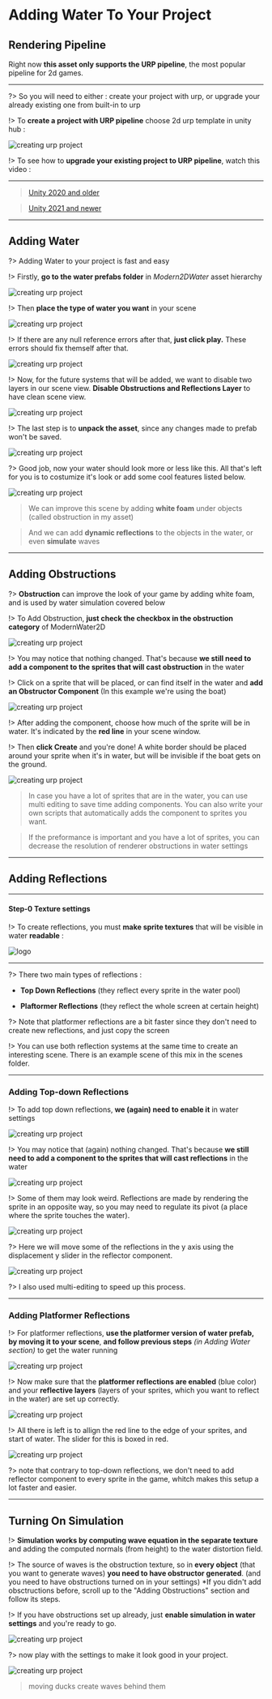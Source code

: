 # Adding Water To Your Project

## Rendering Pipeline

Right now **this asset only supports the URP pipeline**, the most popular pipeline
for 2d games.

---

?> So you will need to either : create your project with urp, or upgrade your already existing one from built-in to urp

!> To **create a project with URP pipeline** choose 2d urp template in unity hub : 

<div class = 'image'>

![creating urp project](addingWater/urpSetup.png ':class=banner-image  :size=600' )

</div>

!> To see how to **upgrade your existing project to URP pipeline**, watch this video : 

---

>[Unity 2020 and older](https://www.youtube.com/watch?v=pjpcitJim04&t=0s "Unity 2020 and older")

>[Unity 2021 and newer](https://www.youtube.com/watch?v=BCR2xQ7jWMU&t=0s "Unity 2021 and newer")

---

## Adding Water

?> Adding Water to your project is fast and easy

!> Firstly, **go to the water prefabs folder** in _Modern2DWater_ asset hierarchy

<div class = 'image'>

![creating urp project](addingWater/urpSetup2.png ':class=banner-image  :size=1400' )

</div>

!> Then **place the type of water you want** in your scene

<div class = 'image'>

![creating urp project](addingWater/urpSetup3.png ':class=banner-image  :size=1400' )

</div>

!> If there are any null reference errors after that, **just click play.** These errors should fix themself after that. 

<div class = 'image'>

![creating urp project](addingWater/urpSetup4.png ':class=banner-image  :size=600' )

</div>

!> Now, for the future systems that will be added, we want to disable two layers in our scene view. **Disable Obstructions and Reflections Layer** to have clean scene view.

<div class = 'image'>

![creating urp project](addingWater/urpSetup1.png ':class=banner-image  :size=400' )

</div>

!> The last step is to **unpack the asset**, since any changes made to prefab won't be saved. 

<div class = 'image'>

![creating urp project](addingWater/urpSetup5.png ':class=banner-image  :size=600' )

</div>

?> Good job, now your water should look more or less like this. All that's left for you is to costumize it's look or add some cool features listed below.

<div class = 'image'>

![creating urp project](addingWater/urpSetup6.png ':class=banner-image  :size=600' )

</div>

> We can improve this scene by adding **white foam** under objects (called obstruction in my asset)

> And we can add **dynamic reflections** to the objects in the water, or even **simulate** waves

---

## Adding Obstructions

?> **Obstruction** can improve the look of your game by adding white foam, and is used by water simulation covered below

!> To Add Obstruction, **just check the checkbox in the obstruction category** of ModernWater2D

<div class = 'image'>

![creating urp project](addingWater/urpSetup7.png ':class=banner-image  :size=400' )

</div>

!> You may notice that nothing changed. That's because **we still need to add a component to the sprites that will cast obstruction** in the water

!> Click on a sprite that will be placed, or can find itself in the water and **add an Obstructor Component** (In this example we're using the boat)

<div class = 'image'>

![creating urp project](addingWater/urpSetup8.png ':class=banner-image  :size=1200' )

</div>

!> After adding the component, choose how much of the sprite will be in water. It's indicated by the **red line** in your scene window. 

!> Then **click Create** and you're done! A white border should be placed around your sprite when it's in water, but will be invisible if the boat gets on the ground. 

<div class = 'image'>

![creating urp project](addingWater/urpSetup9.png ':class=banner-image  :size=1200' )

</div>

> In case you have a lot of sprites that are in the water, you can use multi editing to save time adding components. You can also write your own scripts that automatically adds the component to sprites you want.

> If the preformance is important and you have a lot of sprites, you can decrease the resolution of renderer obstructions in water settings

---

## Adding Reflections

--- 

#### Step-0 Texture settings

!> To create reflections, you must **make sprite textures** that will be visible in water **readable** :

![logo](addingWater/1.png ':size=600')

---

?> There two main types of reflections : 

- **Top Down Reflections** (they reflect every sprite in the water pool)

- **Plaftormer Reflections** (they reflect the whole screen at certain height)

?> Note that platformer reflections are a bit faster since they don't need to create new reflections, and just copy the screen

!> You can use both reflection systems at the same time to create an interesting scene.
There is an example scene of this mix in the scenes folder. 

---

### Adding Top-down Reflections

!> To add top down reflections, **we (again) need to enable it** in water settings

<div class = 'image'>

![creating urp project](addingWater/urpSetup10.png ':class=banner-image  :size=600' )

</div>

!> You may notice that (again) nothing changed. That's because **we still need to add a component to the sprites that will cast reflections** in the water

<div class = 'image'>

![creating urp project](addingWater/urpSetup11.png ':class=banner-image  :size=600' )

</div>

!> Some of them may look weird. Reflections are made by rendering the sprite in an opposite way, so you may need to regulate its pivot (a place where the sprite touches the water).

<div class = 'image'>

![creating urp project](addingWater/urpSetup12.png ':class=banner-image  :size=1000' )

</div>

?> Here we will move some of the reflections in the y axis using the displacement y slider in the reflector component.

<div class = 'image'>

![creating urp project](addingWater/urpSetup13.png ':class=banner-image  :size=1000' )

</div>

?> I also used multi-editing to speed up this process.

---

### Adding Platformer Reflections

!> For platformer reflections, **use the platformer version of water prefab, by moving it to your scene**, **and follow previous steps** _(in Adding Water section)_ to get the water running 

<div class = 'image'>

![creating urp project](addingWater/urpSetup2.png ':class=banner-image  :size=1400' )

</div>

!> Now make sure that the **platformer reflections are enabled** (blue color) and your **reflective layers** (layers of your sprites, which you want to reflect in the water) are set up correctly.

<div class = 'image'>

![creating urp project](addingWater/urpSetup14.png ':class=banner-image  :size=800' )

</div>

!> All there is left is to allign the red line to the edge of your sprites, and start of water. The slider for this is boxed in red. 

<div class = 'image'>

![creating urp project](addingWater/urpSetup15.png ':class=banner-image  :size=800' )

</div>

?> note that contrary to top-down reflections, we don't need to add reflector component to every sprite in the game, whitch makes this setup a lot faster and easier.

---

## Turning On Simulation

!> **Simulation works by computing wave equation in the separate texture** and adding the computed normals (from height) to the water distortion field.

!> The source of waves is the obstruction texture, so in **every object** (that you want to generate waves) **you need to have obstructor generated**. (and you need to have obstructions turned on in your settings) *If you didn't add obsctructions before, scroll up to the "Adding Obstructions" section and follow its steps.

!> If you have obstructions set up already, just **enable simulation in water settings** and you're ready to go.

<div class = 'image'>

![creating urp project](addingWater/urpSetup16.png ':class=banner-image  :size=400' )

</div>

?> now play with the settings to make it look good in your project.

<div class = 'image'>

![creating urp project](addingWater/urpSetup17.png ':class=banner-image  :size=800' )

</div>

> moving ducks create waves behind them